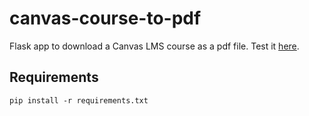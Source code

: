 # canvas-course-to-pdf
Flask app to download a Canvas LMS course as a pdf file. Test it [here](http://canvas-course-to-pdf.herokuapp.com/).
## Requirements
`pip install -r requirements.txt`
